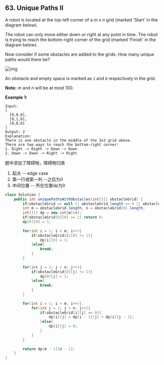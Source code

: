 ## 63. Unique Paths II



A robot is located at the top-left corner of a *m* x *n* grid (marked 'Start' in the diagram below).

The robot can only move either down or right at any point in time. The robot is trying to reach the bottom-right corner of the grid (marked 'Finish' in the diagram below).

Now consider if some obstacles are added to the grids. How many unique paths would there be?

![img](https://assets.leetcode.com/uploads/2018/10/22/robot_maze.png)

An obstacle and empty space is marked as `1` and `0` respectively in the grid.

**Note:** *m* and *n* will be at most 100.

**Example 1:**

```
Input:
[
  [0,0,0],
  [0,1,0],
  [0,0,0]
]
Output: 2
Explanation:
There is one obstacle in the middle of the 3x3 grid above.
There are two ways to reach the bottom-right corner:
1. Right -> Right -> Down -> Down
2. Down -> Down -> Right -> Right
```



题中添加了障碍物，障碍物归类

1. 起点 -- edge case
2. 第一行或第一列 --之后为0
3. 中间位置 -- 所在位置dp为0





```java
class Solution {
    public int uniquePathsWithObstacles(int[][] obstacleGrid) {
        if(obstacleGrid == null || obstacleGrid.length == 0 || obstacleGrid[0].length == 0) return -1; 
        int m = obstacleGrid.length, n = obstacleGrid[0].length;
        int[][] dp = new int[m][n];
        if(obstacleGrid[0][0] == 1) return 0;
        dp[0][0] = 1;
        
        for(int i = 1; i < m; i++){
            if(obstacleGrid[i][0] != 1){
                dp[i][0] = 1;
            }else{
                break;
            }
        }
        
        for(int j = 1; j < n; j++){
            if(obstacleGrid[0][j] != 1){
                dp[0][j] = 1;
            }else{
                break;
            }
        }
        
        for(int i = 1; i < m; i++){
            for(int j = 1; j < n; j++){
                if(obstacleGrid[i][j] == 0){
                    dp[i][j] = dp[i - 1][j] + dp[i][j - 1];
                }else{
                    dp[i][j] = 0;
                }
            }
        }
        
        return dp[m - 1][n - 1];
    }
}
```

